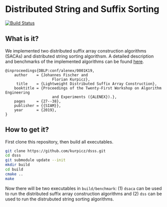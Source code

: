 # Distributed String and Suffix Sorting
[![Build Status](https://travis-ci.org/kurpicz/dsss.svg?branch=master)](https://travis-ci.org/kurpicz/dsss)

## What is it?
We implemented two distributed suffix array construction algorithms (SACAs) and distributed string sorting algorithsm.
A detailed description and benchmarks of the implemented algorithms can be found [here](https://epubs.siam.org/doi/10.1137/1.9781611975499.3).

	@inproceedings{DBLP:conf/alenex/0001K19,
  		author    = {Johannes Fischer and
               		     Florian Kurpicz},
 		 title    = {Lightweight Distributed Suffix Array Construction},
  		booktitle = {Proceedings of the Twenty-First Workshop on Algorithm Engineering
               		     and Experiments ({ALENEX}).},
  		pages     = {27--38},
  		publisher = {{SIAM}},
  		year      = {2019},
	}

## How to get it?
First clone this repository, then build all executables.
```sh
git clone https://github.com/kurpicz/dsss.git
cd dsss
git submodule update --init
mkdir build
cd build
cmake ..
make
```

Now there will be two executables in `build/benchmark`: (1) `dsaca` can be used to run the distributed suffix array construction algorithms and (2) `dss` can be used to run the distrubuted string sorting algorithms.

